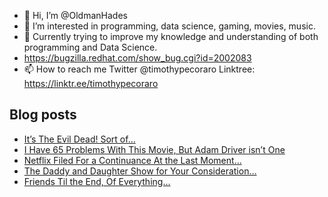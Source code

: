 - 👋 Hi, I’m @OldmanHades
- 👀 I’m interested in programming, data science, gaming, movies, music.
- 🌱 Currently trying to improve my knowledge and understanding of both programming and Data Science.
- https://bugzilla.redhat.com/show_bug.cgi?id=2002083
- 📫 How to reach me Twitter @timothypecoraro
Linktree: https://linktr.ee/timothypecoraro

## Blog posts
<!-- BLOG-POST-LIST:START -->
- [It’s The Evil Dead! Sort of…](https://medium.com/@timothypecoraro/its-the-evil-dead-sort-of-9d6bbe75cbbb?source=rss-5097f5c9b801------2)
- [I Have 65 Problems With This Movie, But Adam Driver isn’t One](https://medium.com/@timothypecoraro/i-have-65-problems-with-this-movie-but-adam-driver-isnt-one-adb401361a28?source=rss-5097f5c9b801------2)
- [Netflix Filed For a Continuance At the Last Moment…](https://medium.com/@timothypecoraro/netflix-filed-for-a-continuance-at-the-last-moment-d905a94cbbc1?source=rss-5097f5c9b801------2)
- [The Daddy and Daughter Show for Your Consideration…](https://medium.com/@timothypecoraro/the-daddy-and-daughter-show-for-your-consideration-a681dccdad7?source=rss-5097f5c9b801------2)
- [Friends Til the End, Of Everything…](https://medium.com/@timothypecoraro/friends-til-the-end-of-everything-fef276ee46ba?source=rss-5097f5c9b801------2)
<!-- BLOG-POST-LIST:END -->
